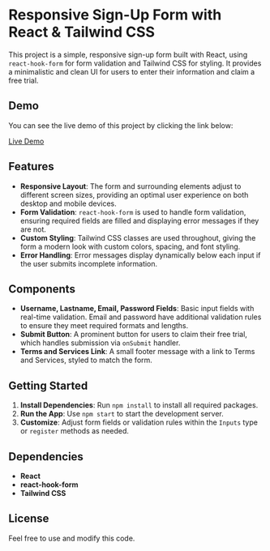 # Responsive Sign-Up Form with React & Tailwind CSS

This project is a simple, responsive sign-up form built with React, using `react-hook-form` for form validation and Tailwind CSS for styling. It provides a minimalistic and clean UI for users to enter their information and claim a free trial.

## Demo

You can see the live demo of this project by clicking the link below:

[Live Demo](https://candid-bienenstitch-7c445c.netlify.app)

## Features

- **Responsive Layout**: The form and surrounding elements adjust to different screen sizes, providing an optimal user experience on both desktop and mobile devices.
- **Form Validation**: `react-hook-form` is used to handle form validation, ensuring required fields are filled and displaying error messages if they are not.
- **Custom Styling**: Tailwind CSS classes are used throughout, giving the form a modern look with custom colors, spacing, and font styling.
- **Error Handling**: Error messages display dynamically below each input if the user submits incomplete information.

## Components

- **Username, Lastname, Email, Password Fields**: Basic input fields with real-time validation. Email and password have additional validation rules to ensure they meet required formats and lengths.
- **Submit Button**: A prominent button for users to claim their free trial, which handles submission via `onSubmit` handler.
- **Terms and Services Link**: A small footer message with a link to Terms and Services, styled to match the form.

## Getting Started

1. **Install Dependencies**: Run `npm install` to install all required packages.
2. **Run the App**: Use `npm start` to start the development server.
3. **Customize**: Adjust form fields or validation rules within the `Inputs` type or `register` methods as needed.

## Dependencies

- **React**
- **react-hook-form**
- **Tailwind CSS**

## License

Feel free to use and modify this code.
